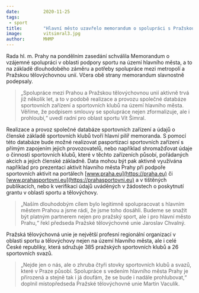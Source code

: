 ```yaml
---
date:         2020-11-25
tags:         
 - sport
title:        "Hlavní město uzavřelo memorandum o spolupráci s Pražskou tělovýchovnou unií"
image: 	      vitsimral3.jpg
author:       MHMP
---
```


Rada hl. m. Prahy na pondělním zasedání schválila Memorandum o vzájemné spolupráci v oblasti podpory sportu na území hlavního města, a to na základě dlouhodobého záměru a potřeby spolupráce mezi metropolí a Pražskou tělovýchovnou unií. Včera obě strany memorandum slavnostně podepsaly.

> „Spolupráce mezi Prahou a Pražskou tělovýchovnou unií aktivně trvá již několik let, a to v podobě realizace a provozu společné databáze sportovních zařízení a sportovních klubů na území hlavního města. Věříme, že podpisem smlouvy se spolupráce nejen zformalizuje, ale i prohloubí,“ uvedl radní pro oblast sportu Vít Šimral.

Realizace a provoz společné databáze sportovních zařízení a údajů o členské základě sportovních klubů tvoří hlavní pilíř memoranda. S pomocí této databáze bude možné realizovat pasportizaci sportovních zařízení s přímým zapojením jejich provozovatelů, nebo například shromažďovat údaje o činnosti sportovních klubů, které v těchto zařízeních působí, pořádaných akcích a jejich členské základně. Data mohou být pak aktivně využívána například pro prezentaci aktivit hlavního města Prahy při podpoře sportovních aktivit na portálech [www.praha.eu](https://praha.eu) či [www.prahasportovni.eu](https://prahasportovni.eu) a v tištěných publikacích, nebo k verifikaci údajů uváděných v žádostech o poskytnutí grantu v oblasti sportu a tělovýchovy.

> „Naším dlouhodobým cílem bylo legitimně spolupracovat s hlavním městem Prahou a jsme rádi, že jsme toho dosáhli. Budeme se snažit být platným partnerem nejen pro pražský sport, ale i pro hlavní město Prahu,“ řekl předseda Pražské tělovýchovné unie Jaroslav Chvalný.

Pražská tělovýchovná unie je největší profesní regionální organizací v oblasti sportu a tělovýchovy nejen na území hlavního města, ale i celé České republiky, která sdružuje 385 pražských sportovních klubů a 26 sportovních svazů. 

> „Nejde jen o nás, ale o zhruba čtyři stovky sportovních klubů a svazů, které v Praze působí. Spolupráce s vedením hlavního města Prahy je přirozená a stejně tak i já doufám, že se bude i nadále prohlubovat,“ doplnil místopředseda Pražské tělovýchovné unie Martin Vaculík.
